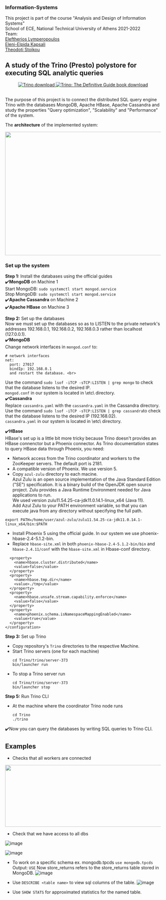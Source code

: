 ### Information-Systems
This project is part of the course "Analysis and Design of Information Systems" <br>
School of ECE, National Technical University of Athens 2021-2022 <br>
Team: <br>
[Eleftherios Lymperopoulos](https://github.com/LefterisLymp) <br>
[Eleni-Elpida Kapsali](https://github.com/el2kaps) <br>
[Theodoti Stoikou](https://github.com/DidoStoikou) <br>

## A study of the Trino (Presto) polystore for executing SQL analytic queries
</p>
<p align="center">
   <a href="https://trino.io/download.html">
       <img src="https://img.shields.io/maven-central/v/io.trino/trino-server.svg?label=Trino" alt="Trino download" />
   </a>
   <a href="https://trino.io/trino-the-definitive-guide.html">
       <img src="https://img.shields.io/badge/Trino%3A%20The%20Definitive%20Guide-download-brightgreen" alt="Trino: The Definitive Guide book download" />
   </a>
</p>
<br>
The purpose of this project is to connect the distributed SQL query engine Trino with the databases MongoDB, Apache HBase, Apache Cassandra and study the properties "Query optimization", "Scalability" and "Performance" of the system. 

The **architecture** of the implemented system: <br>

<img src="https://user-images.githubusercontent.com/63153771/160221904-ce759083-f60a-4ec8-9672-a8522e6356ff.png" width="600" height="400" align="center">

### Set up the system
**Step 1:** Install the databases using the official guides<br>
✔️**MongoDB** on Machine 1 <br>
  Start MongoDB:  ```sudo systemctl start mongod.service```<br>
  Stop MongoDB: ```sudo systemctl start mongod.service```
<br>
✔️**Apache Cassandra** on Machine 2
<br>
✔️**Apache HBase** on Machine 3

**Step 2:** Set up the databases <br>
Now we must set up the databases so as to LISTEN to the private network's addresses 192.168.0.1, 192.168.0.2, 192.168.0.3 rather than localhost (127.0.0.1).<br>
✔️**MongoDB** <br>
Change network interfaces in ```mongod.conf``` to: <br>
```
# network interfaces
net:
  port: 27017
  bindIp: 192.168.0.1
  and restart the database. <br>
  ```
Use the command ```sudo lsof -iTCP -sTCP:LISTEN | grep mongo``` to check that the database listens to the desired IP. <br>
```mongod.conf``` in our system is located in \etc\ directory.
<br>
✔️**Cassandra** <br>
Replace ```cassandra.yaml``` with the ```cassandra.yaml``` in the Cassandra directory. <br>
Use the command ```sudo lsof -iTCP -sTCP:LISTEN | grep cassandra```to check that the database listens to the desired IP (192.168.02). <br>
```cassandra.yaml``` in our system is located in \etc\ directory.

✔️**HBase**<br>
HBase's set up is a little bit more tricky because Trino doesn't provides an HBase connenctor but a Phoenix connector.
As Trino documentation states to query HBase data through Phoenix, you need:
* Network access from the Trino coordinator and workers to the ZooKeeper servers. The default port is 2181.
* A compatible version of Phoenix. We use version 5.
* Copy ```azul-zulu``` directory to each macine. <br>
Azul Zulu is an open source implementation of the Java Standard Edition ("SE") specification. It is a binary build of the OpenJDK open source project. Zulu provides a Java Runtime Environment needed for Java applications to run. <br>
We used version zulu11.54.25-ca-jdk11.0.14.1-linux_x64 (Java 11). <br>
Add Azul Zulu  to your PATH environment variable, so that you can execute java from any directory without specifying the full path.
```
export PATH=/home/user/azul-zulu/zulu11.54.25-ca-jdk11.0.14.1-linux_x64/bin:$PATH
```
* Install Phoenix 5 using the official guide. In our system we use phoenix-hbase-2.4-5.1.2-bin.<br>
* Replace ```hbase-site.xml``` in both ```phoenix-hbase-2.4-5.1.2-bin/bin``` and  ```hbase-2.4.11/conf``` with the ```hbase-site.xml``` in Hbase-conf directory. <br>
```
  <property>
    <name>hbase.cluster.distributed</name>
    <value>false</value>
  </property>
  <property>
    <name>hbase.tmp.dir</name>
    <value>./tmp</value>
  </property>
  <property>
    <name>hbase.unsafe.stream.capability.enforce</name>
    <value>false</value>
  </property>
  <property>
    <name>phoenix.schema.isNamespaceMappingEnabled</name>
    <value>true</value>
  </property>
</configuration>
```

**Step 3:** Set up Trino <br>
* Copy repository's ```Trino``` directories to the respective Machine.
* Start Trino servers (one for each machine)
  ```
  cd Trino/trino/server-373
  bin/launcher run
  ```
* To stop a Trino server run 
  ```
  cd Trino/trino/server-373
  bin/launcher stop
  ```
**Step 5:** Run Trino CLI <br>
* At the machine where the coordinator Trino node runs 
  ```
  cd Trino
  ./trino
  ```
✔️Now you can query the databases by writing SQL queries to Trino CLI.

## Examples
* Checks that all workers are connected 
<img src="https://user-images.githubusercontent.com/63153771/160288908-3c6aebe1-0d84-4e8e-871e-5d40fe66fb22.png" width="600" height="200" align="center">

* Check that we have access to all dbs

![image](https://user-images.githubusercontent.com/63153771/160290466-fc335cf7-ba7c-456c-8c26-39ac165f34f5.png)

![image](https://user-images.githubusercontent.com/63153771/160290487-30ec31a1-d22b-4379-81d4-1e481d180f14.png)

* To work on a specific schema ex. mongodb.tpcds 
  ```use mongodb.tpcds```
  Output: ```USE```
  Now store_returns refers to the store_returns table stored in MongoDB.
  ![image](https://user-images.githubusercontent.com/63153771/160290380-59fe3b1b-3c29-47ec-93f4-feabca38ef82.png)
  
 * Use ```DESCRIBE <table name>``` to view sql columns of the table.
  ![image](https://user-images.githubusercontent.com/63153771/160290912-ee1b0cbe-ca4f-459f-80f0-25f29db94dd1.png)
  
* Use ```SHOW STATS``` for approximated statistics for the named table.
  
    

